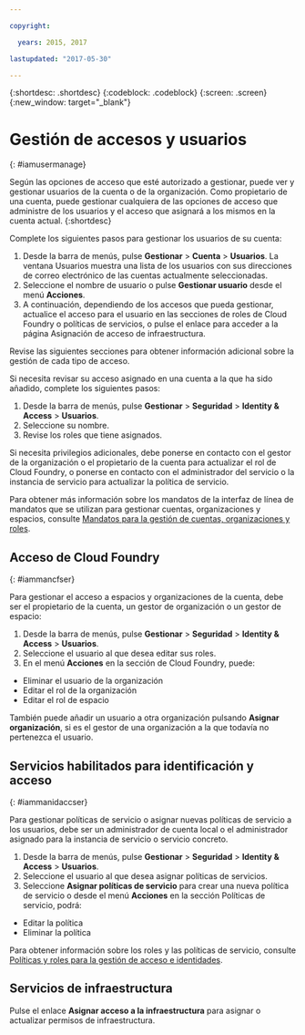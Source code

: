 ```yaml
---

copyright:

  years: 2015, 2017

lastupdated: "2017-05-30"

---
```


{:shortdesc: .shortdesc}
{:codeblock: .codeblock}
{:screen: .screen}
{:new_window: target="_blank"}

# Gestión de accesos y usuarios
{: #iamusermanage}

Según las opciones de acceso que esté autorizado a gestionar, puede ver y gestionar usuarios de la cuenta o de la organización. Como propietario de una cuenta, puede gestionar cualquiera de las opciones de acceso que administre de los usuarios y el acceso que asignará a los mismos en la cuenta actual.
{:shortdesc}

Complete los siguientes pasos para gestionar los usuarios de su cuenta:

1. Desde la barra de menús, pulse **Gestionar** &gt; **Cuenta** &gt; **Usuarios**. La ventana Usuarios muestra una lista de los usuarios con sus direcciones de correo electrónico de las cuentas actualmente seleccionadas. 
2. Seleccione el nombre de usuario o pulse **Gestionar usuario** desde el menú **Acciones**. 
3. A continuación, dependiendo de los accesos que pueda gestionar, actualice el acceso para el usuario en las secciones de roles de Cloud Foundry o políticas de servicios, o pulse el enlace para acceder a la página Asignación de acceso de infraestructura.

Revise las siguientes secciones para obtener información adicional sobre la gestión de cada tipo de acceso.

Si necesita revisar su acceso asignado en una cuenta a la que ha sido añadido, complete los siguientes pasos:

1. Desde la barra de menús, pulse **Gestionar** &gt; **Seguridad** &gt; **Identity & Access** &gt; **Usuarios**. 
2. Seleccione su nombre. 
3. Revise los roles que tiene asignados.

Si necesita privilegios adicionales, debe ponerse en contacto con el gestor de la organización o el propietario de la cuenta para actualizar el rol de Cloud Foundry, o ponerse en contacto con el administrador del servicio o la instancia de servicio para actualizar la política de servicio.

Para obtener más información sobre los mandatos de la interfaz de línea de mandatos que se utilizan para gestionar cuentas, organizaciones y espacios, consulte [Mandatos para la gestión de cuentas, organizaciones y roles](/docs/cli/reference/bluemix_cli/bx_cli.html#bx_commands_acctorg).

## Acceso de Cloud Foundry
{: #iammancfser}

Para gestionar el acceso a espacios y organizaciones de la cuenta, debe ser el propietario de la cuenta, un gestor de organización o un gestor de espacio:

1. Desde la barra de menús, pulse **Gestionar** &gt; **Seguridad** &gt; **Identity & Access** &gt; **Usuarios**. 
2. Seleccione el usuario al que desea editar sus roles.
3. En el menú **Acciones** en la sección de Cloud Foundry, puede:

  * Eliminar el usuario de la organización
  * Editar el rol de la organización
  * Editar el rol de espacio

También puede añadir un usuario a otra organización pulsando **Asignar organización**, si es el gestor de una organización a la que todavía no pertenezca el usuario. 


## Servicios habilitados para identificación y acceso
{: #iammanidaccser}

Para gestionar políticas de servicio o asignar nuevas políticas de servicio a los usuarios, debe ser un administrador de cuenta local o el administrador asignado para la instancia de servicio o servicio concreto.

1. Desde la barra de menús, pulse **Gestionar** &gt; **Seguridad** &gt; **Identity & Access** &gt; **Usuarios**. 
2. Seleccione el usuario al que desea asignar políticas de servicios.
3. Seleccione **Asignar políticas de servicio** para crear una nueva política de servicio o desde el menú **Acciones** en la sección Políticas de servicio, podrá:
  
  * Editar la política
  * Eliminar la política

Para obtener información sobre los roles y las políticas de servicio, consulte [Políticas y roles para la gestión de acceso e identidades](/docs/iam/users_roles.html#iamusermanpol).

## Servicios de infraestructura

Pulse el enlace **Asignar acceso a la infraestructura** para asignar o actualizar permisos de infraestructura.

